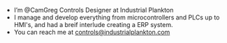 - I’m @CamGreg Controls Designer at Industrial Plankton 
- I manage and develop everything from microcontrollers and PLCs up to HMI's, and had a breif interlude creating a ERP system.
- You can reach me at controls@industrialplankton.com

<!---
CamGreg/CamGreg is a ✨ special ✨ repository because its `README.md` (this file) appears on your GitHub profile.
You can click the Preview link to take a look at your changes.
--->
